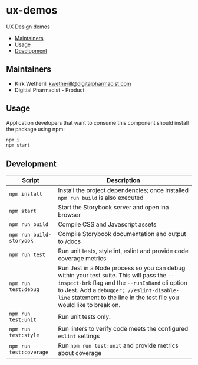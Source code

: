 # ux-demos
UX Design demos

* [Maintainers](#maintainers)
* [Usage](#usage)
* [Development](#development)


## <a name="maintainers"></a>Maintainers
* Kirk Wetherill <kwetherill@digitalpharmacist.com>
* Digitial Pharmacist - Product

## <a name="usage"></a>Usage
Application developers that want to consume this component should install the package using npm:

```bash
npm i
npm start
```

## <a name="development"></a>Development

| Script | Description |
|---|---|
| `npm install` | Install the project dependencies; once installed `npm run build` is also executed |
| `npm start` | Start the Storybook server and open ina browser |
| `npm run build` | Compile CSS and Javascript assets |
| `npm run build-storyook` | Compile Storybook documentation and output to /docs |
| `npm run test` | Run unit tests, stylelint, eslint and provide code coverage metrics |
| `npm run test:debug` | Run Jest in a Node process so you can debug within your test suite. This will pass the `--inspect-brk` flag and the `--runInBand` cli option to Jest. Add a `debugger; //eslint-disable-line` statement to the line in the test file you would like to break on. |
| `npm run test:unit` | Run unit tests only. |
| `npm run test:style` | Run linters to verify code meets the configured `eslint` settings |
| `npm run test:coverage` | Run `npm run test:unit` and provide metrics about coverage || `npm run upgrade-interactive` | Run `npm-check` to identify available dependency updates |